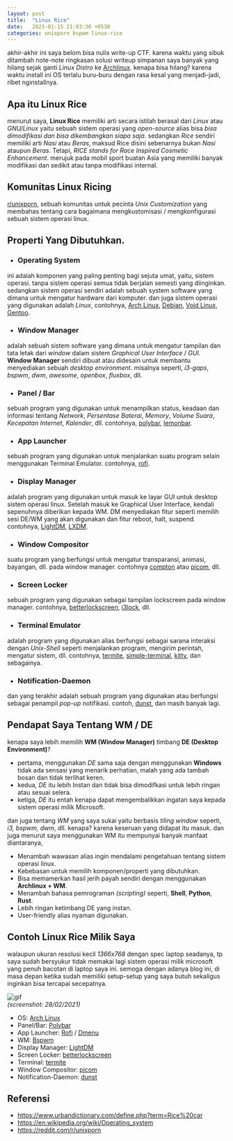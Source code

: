 ```yaml
---
layout: post
title:  "Linux Rice"
date:   2021-01-15 21:03:36 +0530
categories: unixporn bspwm linux-rice
---
```


akhir-akhir ini saya belom bisa nulis write-up CTF. karena waktu yang sibuk ditambah note-note ringkasan solusi writeup simpanan saya banyak yang hilang sejak ganti *Linux Distro* ke [Archlinux](https://archlinux.org). kenapa bisa hilang? karena waktu install ini OS terlalu buru-buru dengan rasa kesal yang menjadi-jadi, ribet nginstallnya.

## Apa itu **Linux Rice**
menurut saya, **Linux Rice** memiliki arti secara istilah berasal dari *Linux* atau *GNU/Linux* yaitu sebuah sistem operasi yang *open-source* alias bisa *bisa dimodifikasi dan bisa dikembangkan siapa saja*. sedangkan *Rice* sendiri memiliki arti *Nasi* atau *Beras*, maksud Rice disini sebenarnya bukan *Nasi* ataupun *Beras*. Tetapi, *RICE stands for Race Inspired Cosmetic Enhancement*. merujuk pada mobil sport buatan Asia yang memiliki banyak modifikasi dan sedikit atau tanpa modifikasi internal. 

## Komunitas Linux Ricing
[r/unixporn](https://reddit.com/r/unixporn), sebuah komunitas untuk pecinta *Unix Customization* yang membahas tentang cara bagaimana mengkustomisasi / mengkonfigurasi sebuah sistem operasi linux. 

## Properti Yang Dibutuhkan. 
* ### Operating System
ini adalah komponen yang paling penting bagi sejuta umat, yaitu, sistem operasi. tanpa sistem operasi semua tidak berjalan semesti yang diinginkan. sedangkan sistem operasi sendiri
adalah sebuah system software yang dimana untuk mengatur hardware dari komputer. dan juga sistem operasi yang digunakan adalah *Linux*, contohnya, [Arch Linux](https://archlinux.org), [Debian](https://debian.org), [Void Linux](https://voidlinux.org), [Gentoo](https://gentoo.org).

* ### Window Manager
adalah sebuah sistem software yang dimana untuk mengatur tampilan dan tata letak dari *window* dalam sistem *Graphical User Interface* / *GUI*. **Window Manager** sendiri dibuat atau didesain untuk membantu menyediakan sebuah *desktop environment*. misalnya seperti, *i3-gaps*, *bspwm*, *dwm*, *awesome*, *openbox*, *fluxbox*, dll. 

* ### Panel / Bar
sebuah program yang digunakan untuk menampilkan status, keadaan dan informasi tentang *Network*, *Persentase Baterai*, *Memory*, *Volume Suara*, *Kecepatan Internet*, *Kalender*, dll. contohnya, [polybar](https://github.com/polybar/polybar), [lemonbar](https://github.com/LemonBoy/bar).

* ### App Launcher
sebuah program yang digunakan untuk menjalankan suatu program selain menggunakan Terminal Emulator. contohnya, [rofi](https://github.com/davatorium/rofi).

* ### Display Manager
adalah program yang digunakan untuk masuk ke layar GUI untuk desktop sistem operasi linux. Setelah masuk ke Graphical User Interface, kendali sepenuhnya diberikan kepada WM. DM menyediakan fitur seperti memilih sesi DE/WM yang akan digunakan dan fitur reboot, halt, suspend. contohnya, [LightDM](https://github.com/canonical/lightdm), [LXDM](http://www.linuxfromscratch.org/blfs/view/8.4/x/lxdm.html).

* ### Window Compositor
suatu program yang berfungsi untuk mengatur transparansi, animasi, bayangan, dll. pada window manager. contohnya [compton](https://github.com/chjj/compton) atau [picom](https://github.com/yshui/picom), dll.

* ### Screen Locker
sebuah program yang digunakan sebagai tampilan lockscreen pada window manager. contohnya, [betterlockscreen](https://github.com/pavanjadhaw/betterlockscreen), [i3lock](https://i3wm.org/i3lock/), dll.

* ### Terminal Emulator
adalah program yang digunakan alias berfungsi sebagai sarana interaksi dengan *Unix-Shell* seperti menjalankan program, mengirim perintah, mengatur sistem, dll. contohnya, [termite](https://github.com/thestinger/termite), [simple-terminal](https://st.suckless.org/), [kitty](https://sw.kovidgoyal.net/kitty/), dan sebagainya.

* ### Notification-Daemon
dan yang terakhir adalah sebuah program yang digunakan atau berfungsi sebagai penampil *pop-up*
notifikasi. contoh, [dunst](https://dunst-project.org/), dan masih banyak lagi.

## Pendapat Saya Tentang WM / DE
kenapa saya lebih memilih **WM (Window Manager)** timbang **DE (Desktop Environment)**? 
* pertama, menggunakan *DE* sama saja dengan menggunakan **Windows** tidak ada sensasi yang menarik perhatian, malah yang ada tambah bosan dan tidak terlihat keren.
* kedua, *DE* itu lebih Instan dan tidak bisa dimodifkasi untuk lebih ringan atau sesuai selera.
* ketiga, *DE* itu entah kenapa dapat mengembalikkan ingatan saya kepada sistem operasi milik Microsoft.

dan juga tentang *WM* yang saya sukai yaitu berbasis *tiling window* seperti, *i3, bspwm, dwm*, dll. kenapa? karena keseruan yang didapat itu masuk. dan juga menurut saya menggunakan WM itu mempunyai banyak manfaat diantaranya,
* Menambah wawasan alias ingin mendalami pengetahuan tentang sistem operasi linux.
* Kebebasan untuk memilih komponen/properti yang dibutuhkan.
* Bisa memamerkan hasil jerih payah sendiri dengan menggunakan **Archlinux + WM**.
* Menambah bahasa pemrograman *(scripting)* seperti, **Shell**, **Python**, **Rust**.
* Lebih ringan ketimbang DE yang instan.
* User-friendly alias nyaman digunakan.

## Contoh Linux Rice Milik Saya
walaupun ukuran resolusi kecil *1366x768* dengan spec laptop seadanya, tp saya sudah bersyukur tidak memakai lagi sistem operasi milik microsoft yang penuh bacotan di laptop saya ini. semoga dengan adanya blog ini, di masa depan ketika sudah memiliki setup-setup yang saya butuh sekaligus inginkan bisa tercapai secepatnya.

![gif](https://s4.gifyu.com/images/ezgif-6-caef54386e61.gif)<br/>
*(screenshot: 28/02/2021)*

* OS: [Arch Linux](https://archlinux.org)
* Panel/Bar: [Polybar](https://github.com/polybar/polybar)
* App Launcher: [Rofi](https://github.com/davatorium/rofi) / [Dmenu](http://tools.suckless.org/dmenu/)
* WM: [Bspwm](https://github.com/baskerville/bspwm)
* Display Manager: [LightDM](https://github.com/canonical/lightdm)
* Screen Locker: [betterlockscreen](https://github.com/pavanjadhaw/betterlockscreen)
* Terminal: [termite](https://github.com/thestinger/termite/)
* Window Compositor: [picom](https://github.com/yshui/picom)
* Notification-Daemon: [dunst](https://dunst-project.org/)

## Referensi
* <https://www.urbandictionary.com/define.php?term=Rice%20car>
* <https://en.wikipedia.org/wiki/Operating_system>
* <https://reddit.com/r/unixporn>